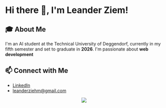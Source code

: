 # Hi there 👋, I'm Leander Ziem!

## 🎓 About Me
I'm an AI student at the Technical University of Deggendorf, currently in my fifth semester and set to graduate in **2026**. I'm passionate about **web development**
## 📫 Connect with Me
- [LinkedIn](https://www.linkedin.com/in/leanderziehm333/)
- leanderziehm@gmail.com
  
<div align="center">
  <a  href="https://github.com/anuraghazra/github-readme-stats"><img align="center" src="https://github-readme-stats.vercel.app/api/top-langs/?username=leanderziehm&theme=tokyonight" /></a>
</div>
